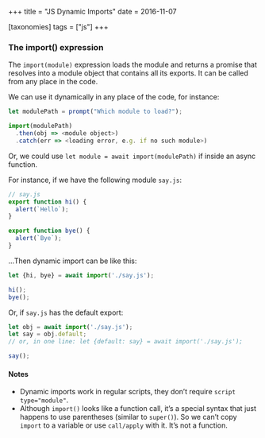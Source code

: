 +++
title = "JS Dynamic Imports"
date = 2016-11-07

[taxonomies]
tags = ["js"]
+++

### The import() expression
The `import(module)` expression loads the module and returns a promise that resolves into a module object that contains all its exports. It can be called from any place in the code.

We can use it dynamically in any place of the code, for instance:

```js
let modulePath = prompt("Which module to load?");

import(modulePath)
  .then(obj => <module object>)
  .catch(err => <loading error, e.g. if no such module>)
```

Or, we could use `let module = await import(modulePath)` if inside an async function.

<!-- more -->

For instance, if we have the following module `say.js`:

```js
// say.js
export function hi() {
  alert(`Hello`);
}

export function bye() {
  alert(`Bye`);
}
```

…Then dynamic import can be like this:

```js
let {hi, bye} = await import('./say.js');

hi();
bye();
```

Or, if `say.js` has the default export:

```js
let obj = await import('./say.js');
let say = obj.default;
// or, in one line: let {default: say} = await import('./say.js');

say();
```

#### Notes
- Dynamic imports work in regular scripts, they don’t require `script type="module"`.
- Although `import()` looks like a function call, it’s a special syntax that just happens to use parentheses (similar to `super()`). So we can’t copy `import` to a variable or use `call/apply` with it. It’s not a function.

